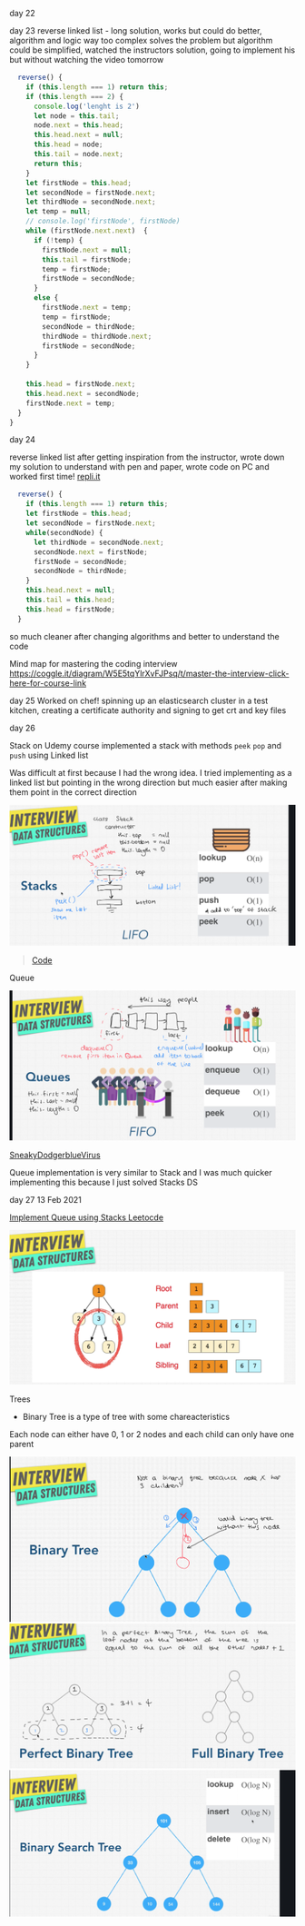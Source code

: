 day 22

day 23
reverse linked list - long solution, works but could do better, algorithm and logic way too complex
solves the problem but algorithm could be simplified, watched the instructors solution, going to implement his but without watching the video tomorrow

```javascript
  reverse() {
    if (this.length === 1) return this;
    if (this.length === 2) {
      console.log('lenght is 2')
      let node = this.tail;
      node.next = this.head;
      this.head.next = null;
      this.head = node;
      this.tail = node.next;
      return this;
    }
    let firstNode = this.head;
    let secondNode = firstNode.next;
    let thirdNode = secondNode.next;
    let temp = null;
    // console.log('firstNode', firstNode)
    while (firstNode.next.next)  {
      if (!temp) {
        firstNode.next = null;
        this.tail = firstNode;
        temp = firstNode;
        firstNode = secondNode;
      }
      else {
        firstNode.next = temp;
        temp = firstNode;
        secondNode = thirdNode;
        thirdNode = thirdNode.next;
        firstNode = secondNode;
      }
    }

    this.head = firstNode.next;
    this.head.next = secondNode;
    firstNode.next = temp;
  }
}
```

day 24

reverse linked list
after getting inspiration from the instructor, wrote down my solution to understand with pen and paper, wrote code on PC and worked first time!
[repli.it](https://repl.it/@EOjeah/MatureFrenchComputationalscience#index.js)

```javascript
  reverse() {
    if (this.length === 1) return this;
    let firstNode = this.head;
    let secondNode = firstNode.next;
    while(secondNode) {
      let thirdNode = secondNode.next;
      secondNode.next = firstNode;
      firstNode = secondNode;
      secondNode = thirdNode;
    }
    this.head.next = null;
    this.tail = this.head;
    this.head = firstNode;
  }
```

so much cleaner after changing algorithms and better to understand the code

Mind map for mastering the coding interview https://coggle.it/diagram/W5E5tqYlrXvFJPsq/t/master-the-interview-click-here-for-course-link

day 25
Worked on chef! spinning up an elasticsearch cluster in a test kitchen, creating a certificate authority and signing to get crt and key files

day 26

Stack on Udemy course
implemented a stack with methods `peek` `pop` and `push` using Linked list

Was difficult at first because I had the wrong idea. I tried implementing as a linked list but pointing in the wrong direction but much easier after making them point in the correct direction

![Stack with Linked list](https://github.com/EOjeah/100DaysOfCode/blob/main/4-wk/images/stack_linked_list.png)

> [Code](https://repl.it/@EOjeah/ModestReadyObjectpool#index.js)

Queue

![Queue with Linked list](https://github.com/EOjeah/100DaysOfCode/blob/main/4-wk/images/queue_linked_list.png)

[SneakyDodgerblueVirus](https://repl.it/@EOjeah/SneakyDodgerblueVirus#index.js)

Queue implementation is very similar to Stack and I was much quicker implementing this because I just solved Stacks DS

day 27 13 Feb 2021

[Implement Queue using Stacks Leetocde](https://leetcode.com/problems/implement-queue-using-stacks/description/)

![Tree Data Structure](https://github.com/EOjeah/100DaysOfCode/blob/main/4-wk/images/tree_data_structure.png)

Trees

- Binary Tree is a type of tree with some chareacteristics

Each node can either have 0, 1 or 2 nodes and each child can only have one parent

![Binary Tree](https://github.com/EOjeah/100DaysOfCode/blob/main/4-wk/images/binary_tree.png)
![Perfect Binary Tree](https://github.com/EOjeah/100DaysOfCode/blob/main/4-wk/images/perfect_binary_tree.png)
![Binary SearchTree time Complexity](https://github.com/EOjeah/100DaysOfCode/blob/main/4-wk/images/bst_time.png)
